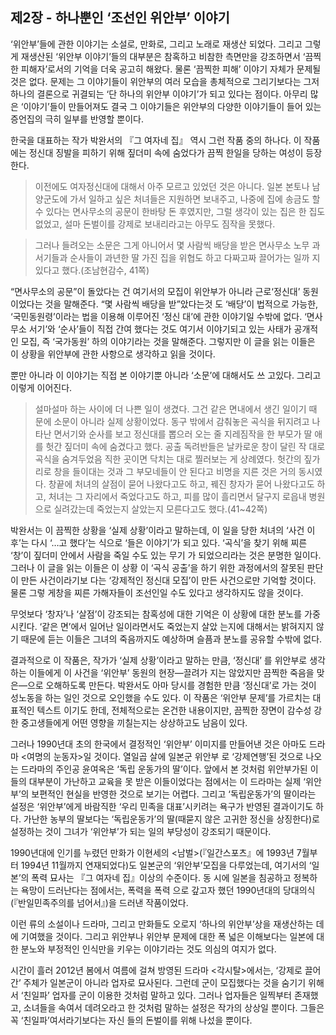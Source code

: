 ## 제2장 - 하나뿐인 ‘조선인 위안부’ 이야기

‘위안부’들에 관한 이야기는 소설로, 만화로, 그리고 노래로 재생산 되었다. 그리고 그렇게 재생산된 ‘위안부 이야기’들의 대부분은 참혹하고 비참한 측면만을 강조하면서 ‘끔찍한 피해자’로서의 기억을 더욱 공고히 해왔다. 물론 ‘끔찍한 피해’ 이야기 자체가 문제될 것은 없다. 문제는 그 이야기들이 위안부의 여러 모습을 총체적으로 그리기보다는 그저 하나의 결론으로 귀결되는 ‘단 하나의 위안부 이야기’가 되고 있다는 점이다. 아무리 많은 ‘이야기’들이 만들어져도 결국 그 이야기들은 위안부의 다양한 이야기들이 들어 있는 증언집의 극히 일부를 반영할 뿐이다.

한국을 대표하는 작가 박완서의 『그 여자네 집』 역시 그런 작품 중의 하나다. 이 작품에는 정신대 징발을 피하기 위해 짚더미 속에 숨었다가 끔찍 한일을 당하는 여성이 등장한다.

> 이전에도 여자정신대에 대해서 아주 모르고 있었던 것은 아니다. 일본 본토나 남양군도에 가서 일하고 싶은 처녀들은 지원하면 보내주고, 나중에 집에 송금도 할 수 있다는 면사무소의 공문이 한바탕 돈 후였지만, 그럴 생각이 있는 집은 한 집도 없었고, 설마 돈벌이를 강제로 보내리라고는 아무도 짐작을 못했다.

> 그러나 들려오는 소문은 그게 아니어서 몇 사람씩 배당을 받은 면사무소 노무 과 서기들과 순사들이 과년한 딸 가진 집을 위협도 하고 다짜고짜 끌어가는 일까 지있다고 했다.(조남현감수, 41쪽)

“면사무소의 공문”이 돌았다는 건 여기서의 모집이 위안부가 아니라 근로‘정신대’ 동원이었다는 것을 말해준다. “몇 사람씩 배당을 받”았다는것 도 ‘배당’이 법적으로 가능한, ‘국민동원령’이라는 법을 이용해 이루어진 ‘정신 대’에 관한 이야기일 수밖에 없다. ‘면사무소 서기’와 ‘순사’들이 직접 간여 했다는 것도 여기서 이야기되고 있는 사태가 공개적인 모집, 즉 ‘국가동원’ 하의 이야기라는 것을 말해준다. 그렇지만 이 글을 읽는 이들은 이 상황을 위안부에 관한 사항으로 생각하고 읽을 것이다.

뿐만 아니라 이 이야기는 직접 본 이야기뿐 아니라 ‘소문’에 대해서도 쓰 고있다. 그리고 이렇게 이어진다.

> 설마설마 하는 사이에 더 나쁜 일이 생겼다. 그건 같은 면내에서 생긴 일이기 때 문에 소문이 아니라 실제 상황이었다. 동구 밖에서 감춰놓은 곡식을 뒤지려고 나 타난 면서기와 순사를 보고 정신대를 뽑으러 오는 줄 지레짐작을 한 부모가 딸 애를 헛간 짚더미 속에 숨겼다고 했다. 공출 독려반들은 날카로운 창이 달린 작 대로 곡식을 숨겨두었음 직한 곳이면 닥치는 대로 찔러보는 게 상례였다. 헛간의 짚가리로 창을 들이대는 것과 그 부모네들이 안 된다고 비명을 지른 것은 거의 동시였다. 창끝에 처녀의 살점이 묻어 나왔다고도 하고, 꿰진 창자가 묻어 나왔다고도 하고, 처녀는 그 자리에서 죽었다고도 하고, 피를 많이 흘리면서 달구지 로읍내 병원으로 실려갔는데 죽었는지 살았는지 모른다고도 했다.(41~42쪽)

박완서는 이 끔찍한 상황을 ‘실제 상황’이라고 말하는데, 이 일을 당한 처녀의 ‘사건 이후’는 다시 ‘…고 했다’는 식으로 ‘들은 이야기’가 되고 있다. ‘곡식’을 찾기 위해 찌른 ‘창’이 짚더미 안에서 사람을 죽일 수도 있는 무기 가 되었으리라는 것은 분명한 일이다. 그러나 이 글을 읽는 이들은 이 상황 이 ‘곡식 공출’을 하기 위한 과정에서의 잘못된 판단이 만든 사건이라기보 다는 ‘강제적인 정신대 모집’이 만든 사건으로만 기억할 것이다. 물론 그렇 게창을 찌른 가해자들이 조선인일 수도 있다고 생각하지도 않을 것이다.

무엇보다 ‘창자’나 ‘살점’이 강조되는 참혹성에 대한 기억은 이 상황에 대한 분노를 가중시킨다. ‘같은 면’에서 일어난 일이라면서도 죽었는지 살았 는지에 대해서는 밝혀지지 않기 때문에 듣는 이들은 그녀의 죽음까지도 예상하며 슬픔과 분노를 공유할 수밖에 없다.

결과적으로 이 작품은, 작가가 ‘실제 상황’이라고 말하는 만큼, ‘정신대’ 를 위안부로 생각하는 이들에게 이 사건을 ‘위안부’ 동원의 현장—끌려가 지는 않았지만 끔찍한 죽음을 맞은—으로 오해하도록 만든다. 박완서도 아마 당시를 경험한 만큼 ‘정신대’로 가는 것이 성노동을 하는 일인 것으로 오인했을 수도 있다. 이 작품은 ‘위안부 문제’를 가르치는 대표적인 텍스트 이기도 한데, 전체적으로는 온건한 내용이지만, 끔찍한 장면이 감수성 강한 중고생들에게 어떤 영향을 끼칠는지는 상상하고도 남음이 있다.

그러나 1990년대 초의 한국에서 결정적인 ‘위안부’ 이미지를 만들어낸 것은 아마도 드라마 <여명의 눈동자>일 것이다. 열일곱 살에 일본군 위안부 로 ‘강제연행’된 것으로 나오는 드라마의 주인공 윤여옥은 ‘독립 운동가의 딸’이다. 앞에서 본 것처럼 위안부가된 이 들의 대부분이 가난하고 교육을 못 받은 이들이었다는 점에서는 이 드라마는 실제 ‘위안부’의 보편적인 현실을 반영한 것으로 보기는 어렵다. 그리고 ‘독립운동가’의 딸이라는 설정은 ‘위안부’에게 바람직한 ‘우리 민족을 대표’시키려는 욕구가 반영된 결과이기도 하다. 가난한 농부의 딸보다는 ‘독립운동가’의 딸(때묻지 않은 고귀한 정신을 상징한다)로 설정하는 것이 그녀가 ‘위안부’가 되는 일의 부당성이 강조되기 때문이다.

1990년대에 인기를 누렸던 만화가 이현세의 <남벌>(『일간스포츠』에 1993년 7월부터 1994년 11월까지 연재되었다)도 일본군의 ‘위안부’모집을 다루었는데, 여기서의 ‘일본’의 폭력 묘사는 『그 여자네 집』이상의 수준이다. 동 시에 일본을 침공하고 정복하는 욕망이 드러난다는 점에서는, 폭력을 폭력 으로 갚고자 했던 1990년대의 당대의식(『반일민족주의를 넘어서』)을 드러낸 작품이었다.

이런 류의 소설이나 드라마, 그리고 만화들도 오로지 ‘하나의 위안부’상을 재생산하는 데에 기여했을 것이다. 그리고 위안부나 위안부 문제에 대한 폭 넓은 이해보다는 일본에 대한 분노와 부정적인 인식만을 키우는 이야기라는 것도 의심의 여지가 없다.

시간이 흘러 2012년 봄에서 여름에 걸쳐 방영된 드라마 <각시탈>에서는, ‘강제로 끌어간’ 주체가 일본군이 아니라 업자로 묘사된다. 그런데 군이 모집했다는 것을 숨기기 위해서 ‘친일파’ 업자를 군이 이용한 것처럼 말하고 있다. 그러나 업자들은 일찍부터 존재했고, 소녀들을 속여서 데려오라고 한 것처럼 말하는 설정은 작가의 상상일 뿐이다. 그들은 꼭 ‘친일파’여서라기보다는 자신 들의 돈벌이를 위해 나섰을 뿐이다.